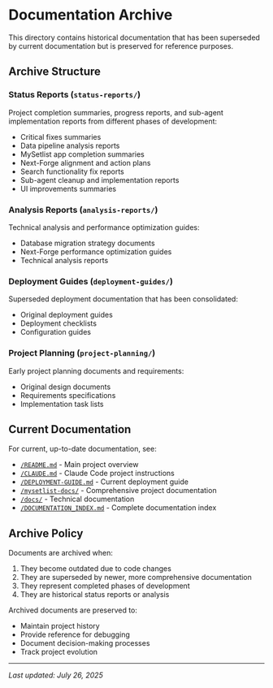 # Documentation Archive

This directory contains historical documentation that has been superseded by current documentation but is preserved for reference purposes.

## Archive Structure

### Status Reports (`status-reports/`)

Project completion summaries, progress reports, and sub-agent implementation reports from different phases of development:

- Critical fixes summaries
- Data pipeline analysis reports
- MySetlist app completion summaries
- Next-Forge alignment and action plans
- Search functionality fix reports
- Sub-agent cleanup and implementation reports
- UI improvements summaries

### Analysis Reports (`analysis-reports/`)

Technical analysis and performance optimization guides:

- Database migration strategy documents
- Next-Forge performance optimization guides
- Technical analysis reports

### Deployment Guides (`deployment-guides/`)

Superseded deployment documentation that has been consolidated:

- Original deployment guides
- Deployment checklists
- Configuration guides

### Project Planning (`project-planning/`)

Early project planning documents and requirements:

- Original design documents
- Requirements specifications
- Implementation task lists

## Current Documentation

For current, up-to-date documentation, see:

- [`/README.md`](../README.md) - Main project overview
- [`/CLAUDE.md`](../CLAUDE.md) - Claude Code project instructions
- [`/DEPLOYMENT-GUIDE.md`](../DEPLOYMENT-GUIDE.md) - Current deployment guide
- [`/mysetlist-docs/`](../mysetlist-docs/) - Comprehensive project documentation
- [`/docs/`](../docs/) - Technical documentation
- [`/DOCUMENTATION_INDEX.md`](../DOCUMENTATION_INDEX.md) - Complete documentation index

## Archive Policy

Documents are archived when:

1. They become outdated due to code changes
2. They are superseded by newer, more comprehensive documentation
3. They represent completed phases of development
4. They are historical status reports or analysis

Archived documents are preserved to:

- Maintain project history
- Provide reference for debugging
- Document decision-making processes
- Track project evolution

---

_Last updated: July 26, 2025_
